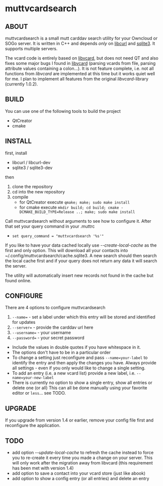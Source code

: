muttvcardsearch
============

ABOUT
------------
muttvcardsearch is a small mutt carddav search utility for your Owncloud or SOGo server.
It is written in C++ and depends *only* on [libcurl](http://curl.haxx.se/libcurl/)
and [sqlite3](http://www.sqlite.org/). It supports multiple servers.

The vcard code is entirely based on [libvcard](http://code.google.com/p/libvcard), but does not
need QT and also fixes some major bugs I found in [libvcard](http://code.google.com/p/libvcard/)
(parsing vcards from file, parsing attribute values containing a colon...). It is not feature
complete, i.e. not all functions from *libvcard* are implemented at this time but it works quiet
well for me. I plan to implement all features from the original *libvcard*-library (currently 1.0.2).

BUILD
------------
You can use one of the following tools to build the project
* QtCreator
* cmake

INSTALL
------------
first, install
* libcurl / libcurl-dev
* sqlite3 / sqlite3-dev

then

1. clone the repository
2. cd into the new repository
3. compile
    * for QtCreator execute `qmake; make; sudo make install`
    * for cmake execute `mkdir build; cd build; cmake -DCMAKE_BUILD_TYPE=Release ..; make; sudo make install`

Call muttvcardsearch without arguments to see how to configure it.
After that set your query command in your .muttrc
* `set query_command = "muttvcardsearch '%s'"`

If you like to have your data cached locally use *--create-local-cache* as the first and only option.
This will download all your contacts into ~/.config/muttvcardsearch/cache.sqlite3. A new search should
then search the local cache first and if your query does not return any data it will search the server.

The utility will automatically insert new records not found in the cache but found online.

CONFIGURE
------------
There are 4 options to configure muttvcardsearch

1. `--name=` - set a label under which this entry will be stored and identified for updates
2. `--server=` - provide the carddav url here
3. `--username=` - your username
4. `--password=` - your secret password


* Include the values in double quotes if you have whitespace in it.
* The options don't have to be in a particular order
* To change a setting just reconfigure and pass `--name=your-label` to identify the entry
  and then apply the changes you have. Always provide all settings - even if you only
  would like to change a single setting.
* To add an entry (i.e. a new vcard list) provide a new label, i.e. `--name=your-new-label`
* There is currently no option to show a single entry, show all entries or delete one (or all)
  This can all be done manually using your favorite editor or `less`... see TODO.

UPGRADE
------------
If you upgrade from version 1.4 or earlier, remove your config file first
and reconfigure the application.

TODO
------------
* add option *--update-local-cache* to refresh the cache instead to force you to re-create it every time you made a change on your server. This will only work after the migration away from libvcard (this requirement has been met with version 1.4)
* add option to save a contact into your vcard store (just like abook)
* add option to show a config entry (or all entries) and delete an entry

